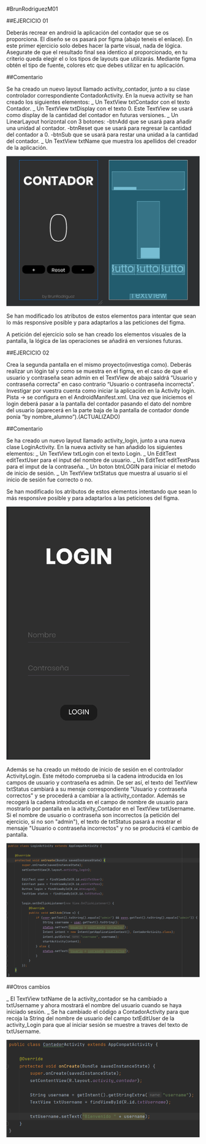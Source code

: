 #BrunRodriguezM01

##EJERCICIO 01

Deberás recrear en android la aplicación del contador que se os proporciona. El diseño se os pasará por figma (abajo teneis el enlace). En este primer ejercicio solo debes hacer la parte visual, nada de lógica. Asegurate de que el resultado final sea identico al proporcionado, en tu criterio queda elegir el o los tipos de layouts que utilizarás. Mediante figma obtén el tipo de fuente, colores etc que debes utilizar en tu aplicación.                                                                                                         

##Comentario                           

Se ha creado un nuevo layout llamado activity_contador, junto a su clase controlador correspondiente ContadorActivity.
En la nueva activity se han creado los siguientes elementos:
_ Un TextView txtContador con el texto Contador.
_ Un TextView txtDisplay con el texto 0. Este TextView se usará como display de la cantidad del contador en futuras versiones.
_ Un LinearLayout horizontal con 3 botones:
    -btnAdd que se usará para añadir una unidad al contador.
    -btnReset que se usará para regresar la cantidad del contador a 0.
    -btnSub que se usará para restar una unidad a la cantidad del contador.
_ Un TextView txtName que muestra los apellidos del creador de la aplicación.

![Screenshot](img/pantalla1.png)

Se han modificado los atributos de estos elementos para intentar que sean lo más responsive posible y para adaptarlos a las peticiones del figma.

A petición del ejercicio solo se han creado los elementos visuales de la pantalla, la lógica de las operaciones se añadirá en versiones futuras.

##EJERCICIO 02

Crea la segunda pantalla en el mismo proyecto(investiga como). Deberás realizar un lógin tal y como se muestra en el figma, en el caso de que el usuario y contraseña sean admin en el TextView de abajo saldrá “Usuario y contraseña correcta” en caso contrario “Usuario o contraseña incorrecta”. Investigar por vuestra cuenta como iniciar la aplicación en la Activity login. Pista → se configura en el AndroidManifest.xml. Una vez que iniciemos el login deberá pasar a la pantalla del contador pasando el dato del nombre del usuario (aparecerá en la parte baja de la pantalla de contador donde ponía “by nombre_alumno”).(ACTUALIZADO)

##Comentario

Se ha creado un nuevo layout llamado activity_login, junto a una nueva clase LoginActivity.
 En la nueva activity se han añadido los siguientes elementos:
_ Un TextView txtLogin con el texto Login.
_ Un EditText editTextUser para el input del nombre de usuario.
_ Un EditText editTextPass para el imput de la contraseña.
_ Un boton btnLOGIN para iniciar el metodo de inicio de sesión.
_ Un TextView txtStatus que muestra al usuario si el inicio de sesión fue correcto o no.

Se han modificado los atributos de estos elementos intentando que sean lo más responsive posible y para adaptarlos a las peticiones del figma.

![Screenshot](img/pantalla2.png)

Además se ha creado un método de inicio de sesión en el controlador ActivityLogin. Este método comprueba si la cadena introducida en los campos de usuario y contraseña es admin. De ser así, el texto del TextView txtStatus cambiará a su mensje correspondiente "Usuario y contraseña correctos" y se procederá a cambiar a la activity_contador. Además se recogerá la cadena introducida en el campo de nombre de usuario para mostrarlo por pantalla en la activity_Contador en el TextView txtUsername.
Si el nombre de usuario o contraseña son incorrectos (a petición del ejercicio, si no son "admin"), el texto de txtStatus pasará a mostrar el mensaje "Usuario o contraseña incorrectos" y no se producirá el cambio de pantalla.

![Screenshot](img/codigoLogin.png)

##Otros cambios

_ El TextView txtName de la activity_contador se ha cambiado a txtUsername y ahora mostrará el nombre del usuario cuando se haya iniciado sesión.
_ Se ha cambiado el código a ContadorActivity para que recoja la String del nombre de usuario del campo txtEditUser de la activity_Login para que  al iniciar sesión se muestre a traves del texto de txtUsername.

![Screenshot](img/codigoContador.png)

